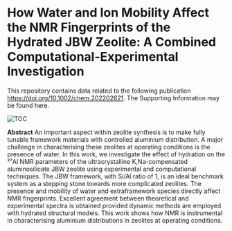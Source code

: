# How Water and Ion Mobility Affect the NMR Fingerprints of the Hydrated JBW Zeolite: A Combined Computational-Experimental Investigation
This repository contains data related to the following publication <https://doi.org/10.1002/chem.202202621>. The Supporting Information may be found here.

![TOC](https://github.com/siebevanlommel/jbw/assets/56164541/4b5c2b1e-a652-4389-baab-68c249cef9b2)

**Abstract** An important aspect within zeolite synthesis is to make fully tunable framework materials with controlled aluminium distribution. A major challenge in characterising these zeolites at operating conditions is the presence of water. In this work, we investigate the effect of hydration on the ²⁷Al NMR parameters of the ultracrystalline K,Na-compensated aluminosilicate JBW zeolite using experimental and computational techniques. The JBW framework, with Si/Al ratio of 1, is an ideal benchmark system as a stepping stone towards more complicated zeolites. The presence and mobility of water and extraframework species directly affect NMR fingerprints. Excellent agreement between theoretical and experimental spectra is obtained provided dynamic methods are employed with hydrated structural models. This work shows how NMR is instrumental in characterising aluminium distributions in zeolites at operating conditions.
